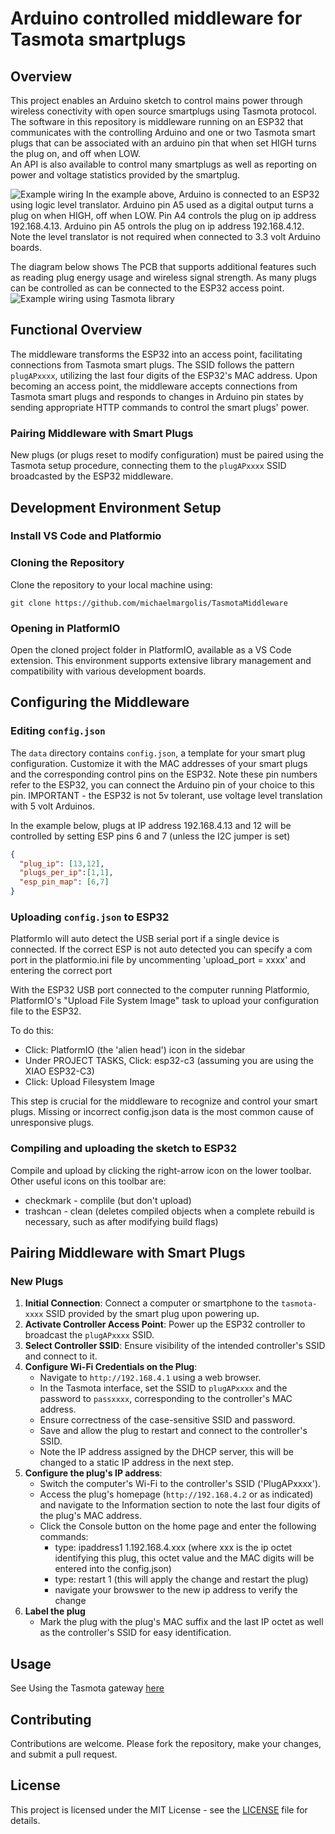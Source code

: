 # Arduino controlled middleware for Tasmota smartplugs

## Overview

This project enables an Arduino sketch to control mains power through wireless conectivity with open source smartplugs using Tasmota protocol. The software in this repository is middleware running on an ESP32  that communicates with the controlling Arduino and one or two Tasmota smart plugs that can be associated with an arduino pin that when set HIGH turns the plug on, and off when LOW.<br>
An API is also available to control many smartplugs as well as reporting on power and voltage statistics provided by the smartplug. 

![Example wiring](hardware/uno_i2c_wiring.jpg)
In the example above, Arduino is connected to an ESP32 using logic level translator. Arduino pin A5 used as a digital output turns a plug on when HIGH, off when LOW. Pin A4 controls the plug on ip address 192.168.4.13.  Arduino pin A5 ontrols the plug on ip address 192.168.4.12. Note the level translator is not required when connected to 3.3 volt Arduino boards.

The diagram below shows The PCB that supports additional features such as reading plug energy usage and wireless signal strength. As many plugs can be controlled as can be connected to the ESP32 access point. 
![Example wiring using Tasmota library](hardware/Gateway_PCB_i2c.jpg)  

## Functional Overview

The middleware transforms the ESP32 into an access point, facilitating connections from Tasmota smart plugs. The SSID follows the pattern `plugAPxxxx`, utilizing the last four digits of the ESP32's MAC address. Upon becoming an access point, the middleware accepts connections from Tasmota smart plugs and responds to changes in Arduino pin states by sending appropriate HTTP commands to control the smart plugs' power.

### Pairing Middleware with Smart Plugs

New plugs (or plugs reset to modify configuration) must be paired using the Tasmota setup procedure, connecting them to the `plugAPxxxx` SSID broadcasted by the ESP32 middleware.

## Development Environment Setup

### Install VS Code and Platformio


### Cloning the Repository

Clone the repository to your local machine using: 

```
git clone https://github.com/michaelmargolis/TasmotaMiddleware
```

### Opening in PlatformIO

Open the cloned project folder in PlatformIO, available as a VS Code extension. This environment supports extensive library management and compatibility with various development boards.

## Configuring the Middleware

### Editing `config.json`

The `data` directory contains `config.json`, a template for your smart plug configuration. Customize it with the MAC addresses of your smart plugs and the corresponding control pins on the ESP32. Note these pin numbers refer to the ESP32, you can connect the Arduino pin of your choice to this pin. IMPORTANT - the ESP32 is not 5v tolerant, use voltage level translation with 5 volt Arduinos. 

In the example below, plugs at IP address 192.168.4.13 and 12 will be controlled by setting ESP pins 6 and 7 (unless the I2C jumper is set) 

```json
{
  "plug_ip": [13,12],
  "plugs_per_ip":[1,1],
  "esp_pin_map": [6,7]
}
```

### Uploading `config.json` to ESP32
PlatformIo will auto detect the USB serial port if a single device is connected. If the correct ESP is not auto detected you can specify a com port in the platformio.ini file by uncommenting  'upload_port = xxxx' and entering the correct port

With the ESP32 USB port connected to the computer running Platformio, PlatformIO's "Upload File System Image" task to upload your configuration file to the ESP32.

To do this:
  - Click:  PlatformIO (the 'alien head') icon in the sidebar
  - Under PROJECT TASKS, Click: esp32-c3 (assuming you are using the XIAO ESP32-C3)
  - Click: Upload Filesystem Image

This step is crucial for the middleware to recognize and control your smart plugs. Missing or incorrect config.json data is the most common cause of unresponsive plugs.

### Compiling and uploading the sketch to ESP32
Compile and upload by clicking the right-arrow icon on the lower toolbar. Other useful icons on this toolbar are:
  - checkmark - complile (but don't upload)
  - trashcan - clean (deletes compiled objects when a complete rebuild is necessary, such as after modifying build flags) 

## Pairing Middleware with Smart Plugs

### New Plugs

1. **Initial Connection**: Connect a computer or smartphone to the `tasmota-xxxx` SSID provided by the smart plug upon powering up.
2. **Activate Controller Access Point**: Power up the ESP32 controller to broadcast the `plugAPxxxx` SSID.
3. **Select Controller SSID**: Ensure visibility of the intended controller's SSID and connect to it.
4. **Configure Wi-Fi Credentials on the Plug**:
    - Navigate to `http://192.168.4.1` using a web browser.
    - In the Tasmota interface, set the SSID to `plugAPxxxx` and the password to `passxxxx`, corresponding to the controller's MAC address.
    - Ensure correctness of the case-sensitive SSID and password.
    - Save and allow the plug to restart and connect to the controller's SSID.
    - Note the IP address assigned by the DHCP server, this will be changed to a static IP address in the next step. 
5. **Configure the plug's IP address**:
    - Switch the computer's Wi-Fi to the controller's SSID ('PlugAPxxxx').
    - Access the plug's homepage (`http://192.168.4.2` or as indicated) and navigate to the Information section to note the last four digits of the plug's MAC address.
    - Click the Console button on the home page and enter the following commands:
      - type: ipaddress1 1.192.168.4.xxx (where xxx is the ip octet identifying this plug, this octet value and the MAC digits will be entered into the config.json)
      - type: restart 1 (this will apply the change and restart the plug)
      - navigate your browswer to the new ip address to verify the change
6. **Label the plug**
    - Mark the plug with the plug's MAC suffix and the last IP octet as well as the controller's SSID for easy identification.


## Usage

See Using the Tasmota gateway [here](hardware/Tasmota%20Gateway%20Getting%20Started.pdf)

## Contributing

Contributions are welcome. Please fork the repository, make your changes, and submit a pull request.

## License

This project is licensed under the MIT License - see the [LICENSE](LICENSE) file for details.
